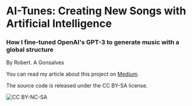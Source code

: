 # **AI-Tunes: Creating New Songs with Artificial Intelligence**
### **How I fine-tuned OpenAI's GPT-3 to generate music with a global structure**
By Robert. A Gonsalves

You can read my article about this project on [Medium](https://towardsdatascience.com/ai-tunes-creating-new-songs-with-artificial-intelligence-4fb383218146).

The source code is released under the CC BY-SA license.

![CC BY-NC-SA](https://licensebuttons.net/l/by-sa/4.0/88x31.png)
